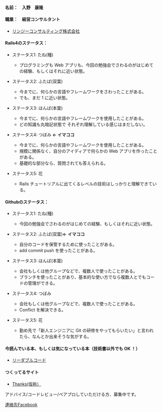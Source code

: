 #### 名前：　入野　康隆

#### 職業：　経営コンサルタント
* [リンジーコンサルティング株式会社](http://www.linzylinzy.com/ "Irino's Website")


#### Rails4のステータス：

* ステータス1: たね(種)
    * プログラミングも Web アプリも、今回の勉強会でさわるのがはじめての経験、もしくはそれに近い状態。

* ステータス2: ふたば(双葉)
    * 今までに、何らかの言語やフレームワークをさわったことがある。
    * でも、まだ 1 に近い状態。

* ステータス3: ほんば(本葉)
    * 今までに、何らかの言語やフレームワークを使用したことがある。
    * どの知識も丸暗記状態で それぞれ理解している感じはまだしない。

* ステータス4: つぼみ **← イマココ**　
    * 今までに、何らかの言語やフレームワークを使用したことがある。
    * 規模に関係なく、自分のアイディアで何らかの Web アプリを作ったことがある。
    * 基礎的な部分なら、質問されても答えられる。

* ステータス5: 花
    * Rails チュートリアルに出てくるレベルの技術はしっかりと理解できている。



#### Githubのステータス：

* ステータス1: たね(種)
    * 今回の勉強会でさわるのがはじめての経験、もしくはそれに近い状態。

* ステータス2: ふたば(双葉)**← イマココ**
    * 自分のコードを保管するために使ったことがある。
    * add commit push を使ったことがある。

* ステータス3: ほんば(本葉)
    * 会社もしくは他グループなどで、複数人で使ったことがある。
    * ブランチを使ったことがあり、基本的な使い方でなら複数人とでもコードの管理ができる。

* ステータス4: つぼみ
    * 会社もしくは他グループなどで、複数人で使ったことがある。
    * Conflict を解決できる。

* ステータス5: 花
    * 勤め先で「新人エンジニアに Git の研修をやってもらいたい」と言われたら、なんとか出来そうな気がする。



#### 今読んでいる本、もしくは気になっている本（技術書以外でも OK ！）

* [リーダブルコード](http://www.oreilly.co.jp/books/9784873115658/ "OREILLY's Website")


#### つくってるサイト
* [Thanks(仮称）](https://docs.google.com/document/d/15dRps6ALMVPEOmr9gxLqmxkY4pW2S__f8AuJBypdtXA/edit "Irino's Website")

アドバイス/コードレビュー/ペアプロしていただける方、募集中です。

 [連絡先Facebook](https://www.facebook.com/irinoyasu "Irino's Facebook")